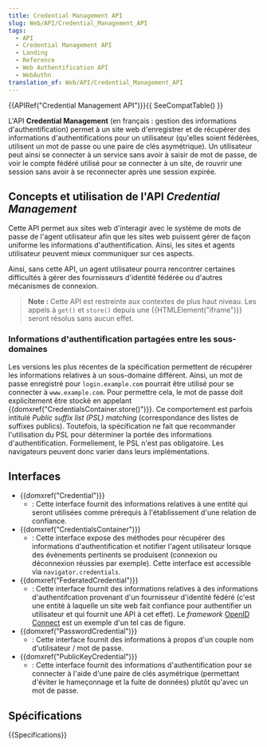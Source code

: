 ```yaml
---
title: Credential Management API
slug: Web/API/Credential_Management_API
tags:
  - API
  - Credential Management API
  - Landing
  - Reference
  - Web Authentification API
  - WebAuthn
translation_of: Web/API/Credential_Management_API
---
```

{{APIRef("Credential Management API")}}{{ SeeCompatTable() }}

L'API **Credential Management** (en français : gestion des informations d'authentification) permet à un site web d'enregistrer et de récupérer des informations d'authentifications pour un utilisateur (qu'elles soient fédérées, utilisent un mot de passe ou une paire de clés asymétrique). Un utilisateur peut ainsi se connecter à un service sans avoir à saisir de mot de passe, de voir le compte fédéré utilisé pour se connecter à un site, de rouvrir une session sans avoir à se reconnecter après une session expirée.

## Concepts et utilisation de l'API _Credential Management_

Cette API permet aux sites web d'interagir avec le système de mots de passe de l'agent utilisateur afin que les sites web puissent gérer de façon uniforme les informations d'authentification. Ainsi, les sites et agents utilisateur peuvent mieux communiquer sur ces aspects.

Ainsi, sans cette API, un agent utilisateur pourra rencontrer certaines difficultés à gérer des fournisseurs d'identité fédérée ou d'autres mécanismes de connexion.

> **Note :** Cette API est restreinte aux contextes de plus haut niveau. Les appels à `get()` et `store()` depuis une {{HTMLElement("iframe")}} seront résolus sans aucun effet.

### Informations d'authentification partagées entre les sous-domaines

Les versions les plus récentes de la spécification permettent de récupérer les informations relatives à un sous-domaine différent. Ainsi, un mot de passe enregistré pour `login.example.com` pourrait être utilisé pour se connecter à `www.example.com`. Pour permettre cela, le mot de passe doit explicitement être stocké en appelant {{domxref("CredentialsContainer.store()")}}. Ce comportement est parfois intitulé _Public suffix list (PSL) matching_ (correspondance des listes de suffixes publics). Toutefois, la spécification ne fait que recommander l'utilisation du PSL pour déterminer la portée des informations d'authentification. Formellement, le PSL n'est pas obligatoire. Les navigateurs peuvent donc varier dans leurs implémentations.

## Interfaces

- {{domxref("Credential")}}
  - : Cette interface fournit des informations relatives à une entité qui seront utilisées comme prérequis à l'établissement d'une relation de confiance.
- {{domxref("CredentialsContainer")}}
  - : Cette interface expose des méthodes pour récupérer des informations d'authentification et notifier l'agent utilisateur lorsque des évènements pertinents se produisent (connexion ou déconnexion réussies par exemple). Cette interface est accessible via `navigator.credentials`.
- {{domxref("FederatedCredential")}}
  - : Cette interface fournit des informations relatives à des informations d'authentifcation provenant d'un fournisseur d'identité fédéré (c'est une entité à laquelle un site web fait confiance pour authentifier un utilisateur et qui fournit une API à cet effet). Le _framework_ [OpenID Connect](http://openid.net/developers/specs/) est un exemple d'un tel cas de figure.
- {{domxref("PasswordCredential")}}
  - : Cette interface fournit des informations à propos d'un couple nom d'utilisateur / mot de passe.
- {{domxref("PublicKeyCredential")}}
  - : Cette interface fournit des informations d'authentification pour se connecter à l'aide d'une paire de clés asymétrique (permettant d'éviter le hameçonnage et la fuite de données) plutôt qu'avec un mot de passe.

## Spécifications

{{Specifications}}
